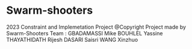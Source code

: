 # Swarm-shooters
2023 Constraint and Implemetation Project
@Copyright
Project made by Swarm-Shooters Team :
    GBADAMASSI Mike
    BOUHLEL Yassine
    THAYATHIDATH Rijesh
    DASARI Saisri
    WANG Xinzhuo

